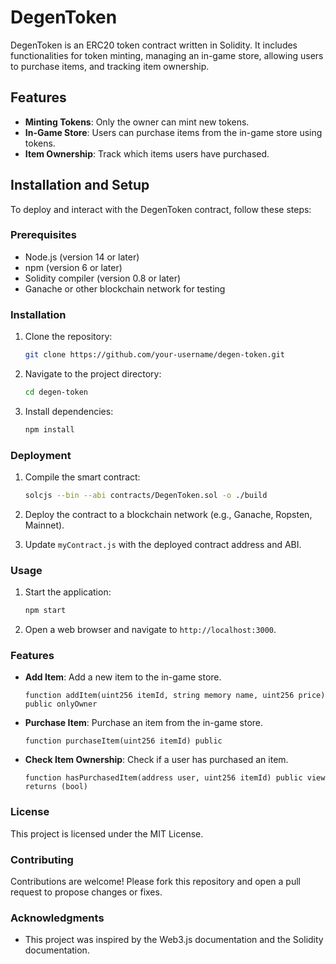 # DegenToken

DegenToken is an ERC20 token contract written in Solidity. It includes functionalities for token minting, managing an in-game store, allowing users to purchase items, and tracking item ownership.

## Features

- **Minting Tokens**: Only the owner can mint new tokens.
- **In-Game Store**: Users can purchase items from the in-game store using tokens.
- **Item Ownership**: Track which items users have purchased.

## Installation and Setup

To deploy and interact with the DegenToken contract, follow these steps:

### Prerequisites

- Node.js (version 14 or later)
- npm (version 6 or later)
- Solidity compiler (version 0.8 or later)
- Ganache or other blockchain network for testing

### Installation

1. Clone the repository:

   ```bash
   git clone https://github.com/your-username/degen-token.git
   ```

2. Navigate to the project directory:

   ```bash
   cd degen-token
   ```

3. Install dependencies:

   ```bash
   npm install
   ```

### Deployment

1. Compile the smart contract:

   ```bash
   solcjs --bin --abi contracts/DegenToken.sol -o ./build
   ```

2. Deploy the contract to a blockchain network (e.g., Ganache, Ropsten, Mainnet).

3. Update `myContract.js` with the deployed contract address and ABI.

### Usage

1. Start the application:

   ```bash
   npm start
   ```

2. Open a web browser and navigate to `http://localhost:3000`.

### Features

- **Add Item**: Add a new item to the in-game store.
  
  ```solidity
  function addItem(uint256 itemId, string memory name, uint256 price) public onlyOwner
  ```

- **Purchase Item**: Purchase an item from the in-game store.
  
  ```solidity
  function purchaseItem(uint256 itemId) public
  ```

- **Check Item Ownership**: Check if a user has purchased an item.
  
  ```solidity
  function hasPurchasedItem(address user, uint256 itemId) public view returns (bool)
  ```

### License

This project is licensed under the MIT License. 
### Contributing

Contributions are welcome! Please fork this repository and open a pull request to propose changes or fixes.

### Acknowledgments

- This project was inspired by the Web3.js documentation and the Solidity documentation.
